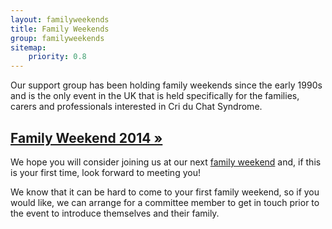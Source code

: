 ```yaml
---
layout: familyweekends
title: Family Weekends
group: familyweekends
sitemap:
    priority: 0.8
---
```


Our support group has been holding family weekends since the early 1990s and is the only event in the UK that is held specifically for the families, carers and professionals interested in Cri du Chat Syndrome.

## [Family Weekend 2014 &raquo;](2014/index.html)

We hope you will consider joining us at our next [family weekend](2014/index.html) and, if this is your first time, look forward to meeting you!

We know that it can be hard to come to your first family weekend, so if you would like, we can arrange for a committee member to get in touch prior to the event to introduce themselves and their family.


